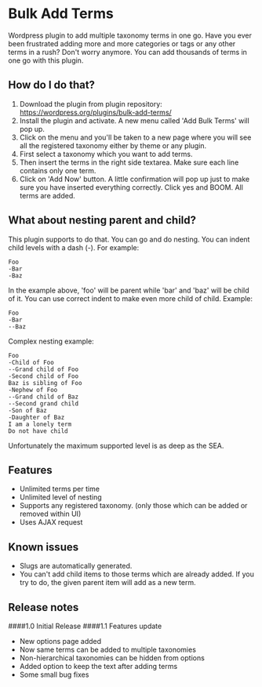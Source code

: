 # Bulk Add Terms
Wordpress plugin to add multiple taxonomy terms in one go.
Have you ever been frustrated adding more and more categories or tags or any other terms in a rush? Don't worry anymore. You can add thousands of terms in one go with this plugin.

## How do I do that?
1. Download the plugin from plugin repository: https://wordpress.org/plugins/bulk-add-terms/
2. Install the plugin and activate. A new menu called 'Add Bulk Terms' will pop up.
3. Click on the menu and you'll be taken to a new page where you will see all the registered taxonomy either by theme or any plugin.
4. First select a taxonomy which you want to add terms.
5. Then insert the terms in the right side textarea. Make sure each line contains only one term.
6. Click on 'Add Now' button. A little confirmation will pop up just to make sure you have inserted everything correctly. Click yes and BOOM. All terms are added.

## What about nesting parent and child?
This plugin supports to do that. You can go and do nesting. You can indent child levels with a dash (-). For example:

```
Foo
-Bar
-Baz
```

In the example above, 'foo' will be parent while 'bar' and 'baz' will be child of it.
You can use correct indent to make even more child of child. Example:

```
Foo
-Bar
--Baz
```

Complex nesting example:

```
Foo
-Child of Foo
--Grand child of Foo
-Second child of Foo
Baz is sibling of Foo
-Nephew of Foo
--Grand child of Baz
--Second grand child
-Son of Baz
-Daughter of Baz
I am a lonely term
Do not have child
```

Unfortunately the maximum supported level is as deep as the SEA.

## Features
* Unlimited terms per time
* Unlimited level of nesting
* Supports any registered taxonomy. (only those which can be added or removed within UI)
* Uses AJAX request

## Known issues
* Slugs are automatically generated.
* You can't add child items to those terms which are already added. If you try to do, the given parent item will add as a new term.

## Release notes
####1.0 Initial Release
####1.1 Features update
- New options page added
- Now same terms can be added to multiple taxonomies
- Non-hierarchical taxonomies can be hidden from options
- Added option to keep the text after adding terms
- Some small bug fixes

